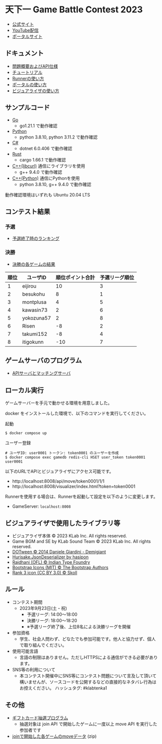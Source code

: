 # 天下一 Game Battle Contest 2023

- [公式サイト](https://tenka1.klab.jp/2023/)
- [YouTube配信](https://www.youtube.com/watch?v=PxG2794Ujfg)
- [ポータルサイト](https://gbc2023.tenka1.klab.jp/portal/index.html)

## ドキュメント

- [問題概要およびAPI仕様](problem.md)
- [チュートリアル](tutorial.md)
- [Runnerの使い方](runner.md)
- [ポータルの使い方](portal.md)
- [ビジュアライザの使い方](visualizer.md)

## サンプルコード

- [Go](go)
  - go1.21.1 で動作確認
- [Python](py)
  - python 3.8.10, python 3.11.2 で動作確認
- [C#](cs)
  - dotnet 6.0.406 で動作確認
- [Rust](rust)
  - cargo 1.66.1 で動作確認
- [C++(libcurl)](cpp) 通信にライブラリを使用
  - g++ 9.4.0 で動作確認
- [C++(Python)](cpp_and_python) 通信にPythonを使用
  - python 3.8.10, g++ 9.4.0 で動作確認


動作確認環境はいずれも Ubuntu 20.04 LTS

## コンテスト結果

### 予選
- [予選終了時のランキング](result/qual.tsv)

### 決勝

- [決勝の各ゲームの結果](result/final.tsv)

| 順位 | ユーザID | 順位ポイント合計 | 予選リーグ順位 |
| - | - | - | - |
| 1 | eijirou | 10 | 3 |
| 2 | besukohu | 8 | 1 |
| 3 | montplusa | 4 | 5 |
| 4 | kawasin73 | 2 | 6 |
| 5 | yokozuna57 | 2 | 8 |
| 6 | Risen | -8 | 2 |
| 7 | takumi152 | -8 | 4 |
| 8 | itigokunn | -10 | 7 |

## ゲームサーバのプログラム

- [APIサーバとマッチングサーバ](game)

## ローカル実行
ゲームサーバーを手元で動かせる環境を用意しました。

docker をインストールした環境で、以下のコマンドを実行してください。

起動
```
$ docker compose up
```

ユーザー登録
```
# ユーザID: user0001 トークン: token0001 のユーザーを作成
$ docker compose exec gamedb redis-cli HSET user_token token0001 user0001
```

以下のURLでAPIとビジュアライザにアクセス可能です。
- http://localhost:8008/api/move/token0001/1/1
- http://localhost:8008/visualizer/index.html?token=token0001

Runnerを使用する場合は、Runnerを起動して設定を以下のように変更します。
- GameServer: `localhost:8008`

## ビジュアライザで使用したライブラリ等

- ビジュアライザ本体 © 2023 KLab Inc. All rights reserved.
- Game BGM and SE by KLab Sound Team © 2023 KLab Inc. All rights reserved.
- [DOTween © 2014 Daniele Giardini - Demigiant](http://dotween.demigiant.com)
- [Hurisake.JsonDeserializer by hasipon](https://github.com/hasipon/Hurisake.JsonDeserializer)
- [Rajdhani (OFL) © Indian Type Foundry](https://fonts.google.com/specimen/Rajdhani)
- [Bootstrap Icons (MIT) © The Bootstrap Authors](https://github.com/twbs/icons)
- [Rank 3 icon (CC BY 3.0) © Skoll](https://game-icons.net/1x1/skoll/rank-3.html)

## ルール

- コンテスト期間
  - 2023年9月23日(土・祝)
    - 予選リーグ: 14:00～18:00
    - 決勝リーグ: 18:00～18:20
    - ※予選リーグ終了後、上位8名による決勝リーグを開催
- 参加資格
  - 学生、社会人問わず、どなたでも参加可能です。他人と協力せず、個人で取り組んでください。
- 使用可能言語
  - 言語の制限はありません。ただしHTTPSによる通信ができる必要があります。
- SNS等の利用について
  - 本コンテスト開催中にSNS等にコンテスト問題について言及して頂いて構いませんが、ソースコードを公開するなどの直接的なネタバレ行為はお控えください。
ハッシュタグ: #klabtenka1

## その他

- [ギフトカード抽選プログラム](lottery)
  - 抽選対象は join API で開始したゲームに一度以上 move API を実行した参加者です
- [joinで開始した各ゲームのmoveデータ](result/moves.zip) (zip)
